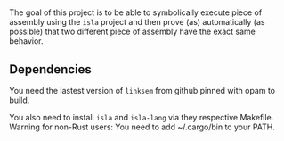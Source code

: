 # <Insert name here>

The goal of this project is to be able to symbolically execute piece of assembly
using the `isla` project and then prove (as) automatically (as possible)
that two different piece of assembly have the exact same behavior.

## Dependencies

You need the lastest version of `linksem` from github pinned with opam to build. 

You also need to install `isla` and `isla-lang` via they respective Makefile.
Warning for non-Rust users: You need to add ~/.cargo/bin to your PATH.


